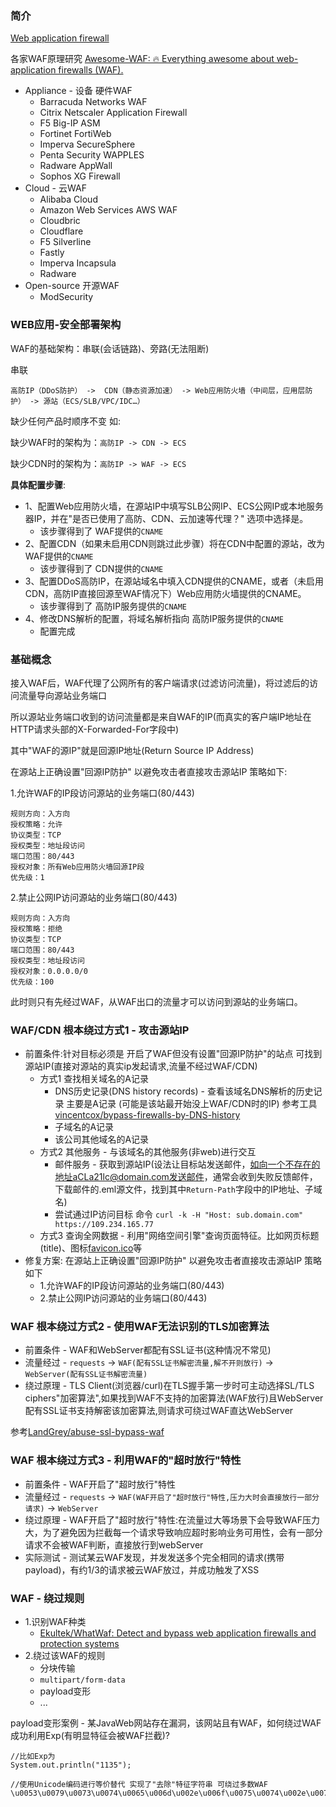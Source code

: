 ### 简介

[Web application firewall](https://en.wikipedia.org/wiki/Web_application_firewall)

各家WAF原理研究 [Awesome-WAF: 🔥 Everything awesome about web-application firewalls (WAF).](https://github.com/0xInfection/Awesome-WAF)

* Appliance - 设备 硬件WAF
  * Barracuda Networks WAF
  * Citrix Netscaler Application Firewall
  * F5 Big-IP ASM
  * Fortinet FortiWeb
  * Imperva SecureSphere
  * Penta Security WAPPLES
  * Radware AppWall
  * Sophos XG Firewall
* Cloud - 云WAF
  * Alibaba Cloud
  * Amazon Web Services AWS WAF
  * Cloudbric
  * Cloudflare
  * F5 Silverline
  * Fastly
  * Imperva Incapsula
  * Radware
* Open-source 开源WAF
  * ModSecurity

### WEB应用-安全部署架构

WAF的基础架构：串联(会话链路)、旁路(无法阻断)

串联
```
高防IP（DDoS防护） ->  CDN（静态资源加速） -> Web应用防火墙（中间层，应用层防护） -> 源站（ECS/SLB/VPC/IDC…）
```

缺少任何产品时顺序不变 如:

缺少WAF时的架构为：`高防IP -> CDN -> ECS`

缺少CDN时的架构为：`高防IP -> WAF -> ECS`

**具体配置步骤**:
* 1、配置Web应用防火墙，在源站IP中填写SLB公网IP、ECS公网IP或本地服务器IP，并在"是否已使用了高防、CDN、云加速等代理？" 选项中选择是。
  * 该步骤得到了 WAF提供的`CNAME`
* 2、配置CDN（如果未启用CDN则跳过此步骤）将在CDN中配置的源站，改为WAF提供的`CNAME`
  * 该步骤得到了 CDN提供的`CNAME`
* 3、配置DDoS高防IP，在源站域名中填入CDN提供的CNAME，或者（未启用CDN，高防IP直接回源至WAF情况下）Web应用防火墙提供的CNAME。
  * 该步骤得到了 高防IP服务提供的`CNAME`
* 4、修改DNS解析的配置，将域名解析指向 高防IP服务提供的`CNAME`
  * 配置完成

### 基础概念

接入WAF后，WAF代理了公网所有的客户端请求(过滤访问流量)，将过滤后的访问流量导向源站业务端口

所以源站业务端口收到的访问流量都是来自WAF的IP(而真实的客户端IP地址在HTTP请求头部的X-Forwarded-For字段中)

其中"WAF的源IP"就是回源IP地址(Return Source IP Address)

在源站上正确设置"回源IP防护" 以避免攻击者直接攻击源站IP 策略如下:

1.允许WAF的IP段访问源站的业务端口(80/443)
```
规则方向：入方向
授权策略：允许
协议类型：TCP
授权类型：地址段访问
端口范围：80/443
授权对象：所有Web应用防火墙回源IP段
优先级：1
```

2.禁止公网IP访问源站的业务端口(80/443)
```
规则方向：入方向
授权策略：拒绝
协议类型：TCP
端口范围：80/443
授权类型：地址段访问
授权对象：0.0.0.0/0
优先级：100
```

此时则只有先经过WAF，从WAF出口的流量才可以访问到源站的业务端口。

### WAF/CDN 根本绕过方式1 - 攻击源站IP

* 前置条件:针对目标必须是 开启了WAF但没有设置"回源IP防护"的站点 可找到源站IP(直接对源站的真实ip发起请求,流量不经过WAF/CDN)
  * 方式1 查找相关域名的A记录
    * DNS历史记录(DNS history records) - 查看该域名DNS解析的历史记录 主要是A记录 (可能是该站最开始没上WAF/CDN时的IP) 参考工具[vincentcox/bypass-firewalls-by-DNS-history](https://github.com/vincentcox/bypass-firewalls-by-DNS-history)
    * 子域名的A记录
    * 该公司其他域名的A记录
  * 方式2 其他服务 - 与该域名的其他服务(非web)进行交互
    * 邮件服务 - 获取到源站IP(设法让目标站发送邮件，如向一个不存在的地址aCLa21lc@domain.com发送邮件，通常会收到失败反馈邮件，下载邮件的.eml源文件，找到其中`Return-Path`字段中的IP地址、子域名)
    * 尝试通过IP访问目标 命令 `curl -k -H "Host: sub.domain.com" https://109.234.165.77`
  * 方式3 查询全网数据 - 利用"网络空间引擎"查询页面特征。比如网页标题(title)、图标[favicon.ico](https://www.google.cn/favicon.ico)等
* 修复方案: 在源站上正确设置"回源IP防护" 以避免攻击者直接攻击源站IP 策略如下
  * 1.允许WAF的IP段访问源站的业务端口(80/443)
  * 2.禁止公网IP访问源站的业务端口(80/443)

### WAF 根本绕过方式2 - 使用WAF无法识别的TLS加密算法

* 前置条件 - WAF和WebServer都配有SSL证书(这种情况不常见)
* 流量经过 - `requests` -> `WAF(配有SSL证书解密流量,解不开则放行)` -> `WebServer(配有SSL证书解密流量)`
* 绕过原理 - TLS Client(浏览器/curl)在TLS握手第一步时可主动选择SL/TLS ciphers"加密算法",如果找到WAF不支持的加密算法(WAF放行)且WebServer配有SSL证书支持解密该加密算法,则请求可绕过WAF直达WebServer

参考[LandGrey/abuse-ssl-bypass-waf](https://github.com/LandGrey/abuse-ssl-bypass-waf)

### WAF 根本绕过方式3 - 利用WAF的"超时放行"特性

* 前置条件 - WAF开启了"超时放行"特性
* 流量经过 - `requests` -> `WAF(WAF开启了"超时放行"特性,压力大时会直接放行一部分请求)` -> `WebServer`
* 绕过原理 - WAF开启了"超时放行"特性:在流量过大等场景下会导致WAF压力大，为了避免因为拦截每一个请求导致响应超时影响业务可用性，会有一部分请求不会被WAF判断，直接放行到webServer
* 实际测试 - 测试某云WAF发现，并发发送多个完全相同的请求(携带payload)，有约1/3的请求被云WAF放过，并成功触发了XSS

### WAF - 绕过规则

* 1.识别WAF种类
  * [Ekultek/WhatWaf: Detect and bypass web application firewalls and protection systems](https://github.com/Ekultek/WhatWaf)
* 2.绕过该WAF的规则
  * 分块传输
  * `multipart/form-data`
  * payload变形
  * ...


payload变形案例 - 某JavaWeb网站存在漏洞，该网站且有WAF，如何绕过WAF成功利用Exp(有明显特征会被WAF拦截)?
```
//比如Exp为
System.out.println("1135");

//使用Unicode编码进行等价替代 实现了"去除"特征字符串 可绕过多数WAF
\u0053\u0079\u0073\u0074\u0065\u006d\u002e\u006f\u0075\u0074\u002e\u0070\u0072\u0069\u006e\u0074\u006c\u006e("\u0031\u0031\u0033\u0035");
```
